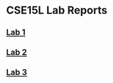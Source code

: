 # CSE15L Lab Reports
## [Lab 1](lab-report-1-week-2.md)
## [Lab 2](lab.report-2-week-4.md)
## [Lab 3](lab.report-3-week-6.md)
